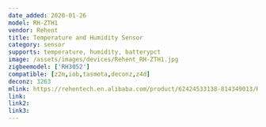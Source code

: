 ```yaml
---
date_added: 2020-01-26
model: RH-ZTH1
vendor: Rehent
title: Temperature and Humidity Sensor
category: sensor
supports: temperature, humidity, batterypct
image: /assets/images/devices/Rehent_RH-ZTH1.jpg
zigbeemodel: ['RH3052']
compatible: [z2m,iob,tasmota,deconz,z4d]
deconz: 3263
mlink: https://rehentech.en.alibaba.com/product/62424533138-814349013/RH_ZTH1_temperature_sensor_tuya_zigbee_temperature.html
link:
link2: 
link3: 
---
```


